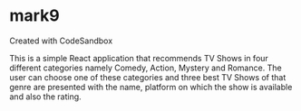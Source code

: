 # mark9
Created with CodeSandbox

This is a simple React application that recommends TV Shows in four different categories namely Comedy, Action, Mystery and Romance. The user can choose one of these categories and three best TV Shows of that genre are presented with the name, platform on which the show is available and also the rating.
